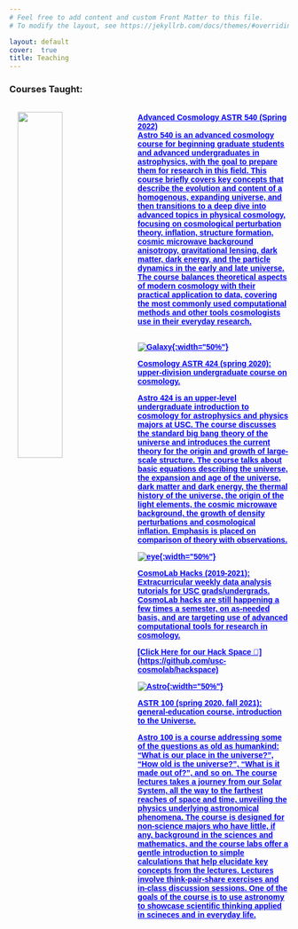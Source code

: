 ```yaml
---
# Feel free to add content and custom Front Matter to this file.
# To modify the layout, see https://jekyllrb.com/docs/themes/#overriding-theme-defaults

layout: default
cover:  true
title: Teaching
---
```


### Courses Taught:

<img style="float: left; padding: 15px 15px 15px 15px" src="{{veragluscevic.github.io}}/assets/img/Astro.png" width="40%"/> 
<br><a style="font-family:sans-serif; font-weight:bold; color:blue;" href=""> 
Advanced Cosmology ASTR 540 (Spring 2022)
<br>Astro 540 is an advanced cosmology course for beginning graduate students and advanced undergraduates in astrophysics, with the goal to prepare them for research in this field. This course briefly covers key concepts that describe the evolution and content of a homogenous, expanding universe, and then transitions to a deep dive into advanced topics in physical cosmology, focusing on cosmological perturbation theory, inflation, structure formation,
cosmic microwave background anisotropy, gravitational lensing, dark matter, dark energy, and
the particle dynamics in the early and late universe. The course balances theoretical aspects of
modern cosmology with their practical application to data, covering the most commonly
used computational methods and other tools cosmologists use in their everyday research.
<br>
<br>



![Galaxy]({{veragluscevic.github.io}}/assets/img/Galaxy.png){:width="50%"}
<p>
Cosmology ASTR 424 (spring 2020): upper-division undergraduate course on cosmology.
</p>
Astro 424 is an upper-level undergraduate introduction to cosmology for astrophysics and physics majors at USC. The course discusses the standard big bang theory of the universe and introduces the current theory for the origin and growth of large-scale structure. The course talks about basic equations describing the universe, the expansion and age of the universe, dark matter and dark energy, the thermal history of the universe, the origin of the light elements, the cosmic microwave background, the growth of density perturbations and cosmological inflation. Emphasis is placed on comparison of theory with observations.

![eye]({{veragluscevic.github.io}}/assets/img/eye.png){:width="50%"}
<p>
CosmoLab Hacks (2019-2021): Extracurricular weekly data analysis tutorials for USC grads/undergrads. CosmoLab hacks are still happening a few times a semester, on as-needed basis, and are targeting use of advanced computational tools for research in cosmology.
</p>
[Click Here for our Hack Space 📁](https://github.com/usc-cosmolab/hackspace)

![Astro]({{veragluscevic.github.io}}/assets/img/trails.jpg){:width="50%"}
<p>
ASTR 100 (spring 2020, fall 2021): general-education course, introduction to the Universe.
</p>

<p>
Astro 100 is a course addressing some of the questions as old as humankind: “What is our place in the universe?”, “How old is the universe?”, “What is it made out of?”, and so on. The course lectures takes a journey from our Solar System, all the way to the farthest reaches of space and time, unveiling the physics underlying astronomical phenomena. The course is designed for non-science majors who have little, if any, background in the sciences and mathematics, and the course labs offer a gentle introduction to simple calculations that help elucidate key concepts from the lectures. Lectures involve think-pair-share exercises and in-class discussion sessions. One of the goals of the course is to use astronomy to showcase scientific thinking applied in scineces and in everyday life.
</p>

